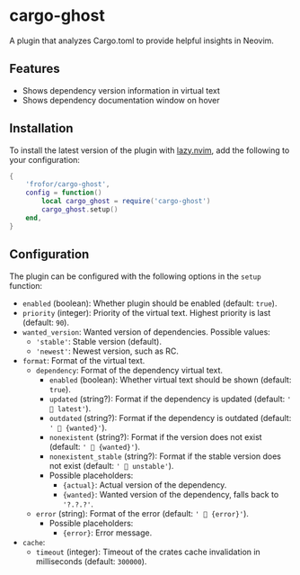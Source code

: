 # cargo-ghost

A plugin that analyzes Cargo.toml to provide helpful insights in Neovim.

## Features

- Shows dependency version information in virtual text
- Shows dependency documentation window on hover

## Installation

To install the latest version of the plugin with [lazy.nvim](https://github.com/folke/lazy.nvim), add the following to your configuration:

```lua
{
	'frofor/cargo-ghost',
	config = function()
		local cargo_ghost = require('cargo-ghost')
		cargo_ghost.setup()
	end,
}
```

## Configuration

The plugin can be configured with the following options in the `setup` function:

- `enabled` (boolean): Whether plugin should be enabled (default: `true`).
- `priority` (integer): Priority of the virtual text. Highest priority is last (default: `90`).
- `wanted_version`: Wanted version of dependencies. Possible values:
  - `'stable'`: Stable version (default).
  - `'newest'`: Newest version, such as RC.
- `format`: Format of the virtual text.
  - `dependency`: Format of the dependency virtual text.
    - `enabled` (boolean): Whether virtual text should be shown (default: `true`).
    - `updated` (string?): Format if the dependency is updated (default: `'  latest'`).
    - `outdated` (string?): Format if the dependency is outdated (default: `' 󰇚 {wanted}'`).
    - `nonexistent` (string?): Format if the version does not exist (default: `'  {wanted}'`).
    - `nonexistent_stable` (string?): Format if the stable version does not exist (default: `'  unstable'`).
    - Possible placeholders:
      - `{actual}`: Actual version of the dependency.
      - `{wanted}`: Wanted version of the dependency, falls back to `'?.?.?'`.
  - `error` (string): Format of the error (default: `'  {error}'`).
    - Possible placeholders:
      - `{error}`: Error message.
- `cache`:
  - `timeout` (integer): Timeout of the crates cache invalidation in milliseconds (default: `300000`).
